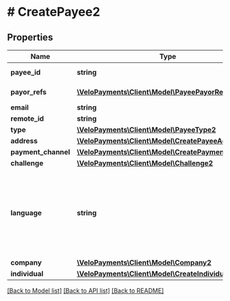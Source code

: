 # # CreatePayee2

## Properties

Name | Type | Description | Notes
------------ | ------------- | ------------- | -------------
**payee_id** | **string** |  | [optional] [readonly]
**payor_refs** | [**\VeloPayments\Client\Model\PayeePayorRef[]**](PayeePayorRef.md) |  | [optional] [readonly]
**email** | **string** |  |
**remote_id** | **string** |  |
**type** | [**\VeloPayments\Client\Model\PayeeType2**](PayeeType2.md) |  |
**address** | [**\VeloPayments\Client\Model\CreatePayeeAddress2**](CreatePayeeAddress2.md) |  |
**payment_channel** | [**\VeloPayments\Client\Model\CreatePaymentChannel2**](CreatePaymentChannel2.md) |  | [optional]
**challenge** | [**\VeloPayments\Client\Model\Challenge2**](Challenge2.md) |  | [optional]
**language** | **string** | An IETF BCP 47 language code which has been configured for use within this Velo environment.&lt;BR&gt; See the /v1/supportedLanguages endpoint to list the available codes for an environment. | [optional]
**company** | [**\VeloPayments\Client\Model\Company2**](Company2.md) |  | [optional]
**individual** | [**\VeloPayments\Client\Model\CreateIndividual2**](CreateIndividual2.md) |  | [optional]

[[Back to Model list]](../../README.md#models) [[Back to API list]](../../README.md#endpoints) [[Back to README]](../../README.md)
